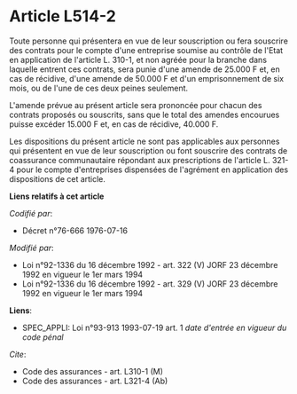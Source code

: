 # Article L514-2

Toute personne qui présentera en vue de leur souscription ou fera souscrire des contrats pour le compte d'une entreprise
soumise au contrôle de l'Etat en application de l'article L. 310-1, et non agréée pour la branche dans laquelle entrent ces
contrats, sera punie d'une amende de 25.000 F et, en cas de récidive, d'une amende de 50.000 F et d'un emprisonnement de six
mois, ou de l'une de ces deux peines seulement.

L'amende prévue au présent article sera prononcée pour chacun des contrats proposés ou souscrits, sans que le total des
amendes encourues puisse excéder 15.000 F et, en cas de récidive, 40.000 F.

Les dispositions du présent article ne sont pas applicables aux personnes qui présentent en vue de leur souscription ou font
souscrire des contrats de coassurance communautaire répondant aux prescriptions de l'article L. 321-4 pour le compte
d'entreprises dispensées de l'agrément en application des dispositions de cet article.

**Liens relatifs à cet article**

_Codifié par_:

  - Décret n°76-666 1976-07-16

_Modifié par_:

  - Loi n°92-1336 du 16 décembre 1992 - art. 322 (V) JORF 23 décembre 1992 en vigueur le 1er mars 1994
  - Loi n°92-1336 du 16 décembre 1992 - art. 329 (V) JORF 23 décembre 1992 en vigueur le 1er mars 1994

**Liens**:

  - SPEC_APPLI: Loi n°93-913 1993-07-19 art. 1 *date d'entrée en vigueur du code pénal*

_Cite_:

  - Code des assurances - art. L310-1 (M)
  - Code des assurances - art. L321-4 (Ab)
